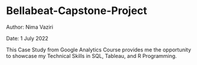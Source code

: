 # Bellabeat-Capstone-Project

Author: Nima Vaziri

Date: 1 July 2022

This Case Study from Google Analytics Course provides me the opportunity to showcase my Technical Skills in SQL, Tableau, and R Programming.
